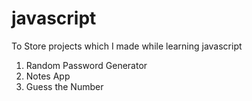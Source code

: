 # javascript
To Store projects which I made while learning javascript
1) Random Password Generator
2) Notes App
3) Guess the Number
